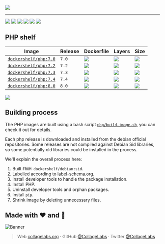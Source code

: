 ![](https://rawcdn.githack.com/Dockershelf/dockershelf/91d2963fe6771cf92350fd81b27572370381b074/images/banner.svg)

---

[![](https://img.shields.io/github/release/Dockershelf/dockershelf.svg)](https://github.com/Dockershelf/dockershelf/releases) [![](https://img.shields.io/travis/Dockershelf/dockershelf.svg)](https://travis-ci.org/Dockershelf/dockershelf) [![](https://img.shields.io/docker/pulls/dockershelf/php.svg)](https://hub.docker.com/r/dockershelf/php) [![](https://img.shields.io/github/issues-raw/Dockershelf/dockershelf/in%20progress.svg?label=in%20progress)](https://github.com/Dockershelf/dockershelf/issues?q=is%3Aissue+is%3Aopen+label%3A%22in+progress%22) [![](https://badges.gitter.im/Dockershelf/dockershelf.svg)](https://gitter.im/Dockershelf/dockershelf) [![](https://cla-assistant.io/readme/badge/Dockershelf/dockershelf)](https://cla-assistant.io/Dockershelf/dockershelf)

## PHP shelf

|Image  |Release  |Dockerfile  |Layers  |Size  |
|-------|---------|------------|--------|------|
|[`dockershelf/php:7.0`](https://hub.docker.com/r/dockershelf/php)|`7.0`|[![](https://img.shields.io/badge/-php%2F7.0%2FDockerfile-blue.svg?colorA=22313f&colorB=4a637b&cacheSeconds=120&logo=docker)](https://github.com/Dockershelf/dockershelf/blob/master/php/7.0/Dockerfile)|[![](https://img.shields.io/microbadger/layers/dockershelf/php/7.0.svg?colorA=22313f&colorB=4a637b&cacheSeconds=120)](https://microbadger.com/images/dockershelf/php:7.0)|[![](https://img.shields.io/docker/image-size/dockershelf/php/7.0.svg?colorA=22313f&colorB=4a637b&cacheSeconds=120)](https://microbadger.com/images/dockershelf/php:7.0)|
|[`dockershelf/php:7.2`](https://hub.docker.com/r/dockershelf/php)|`7.2`|[![](https://img.shields.io/badge/-php%2F7.2%2FDockerfile-blue.svg?colorA=22313f&colorB=4a637b&cacheSeconds=120&logo=docker)](https://github.com/Dockershelf/dockershelf/blob/master/php/7.2/Dockerfile)|[![](https://img.shields.io/microbadger/layers/dockershelf/php/7.2.svg?colorA=22313f&colorB=4a637b&cacheSeconds=120)](https://microbadger.com/images/dockershelf/php:7.2)|[![](https://img.shields.io/docker/image-size/dockershelf/php/7.2.svg?colorA=22313f&colorB=4a637b&cacheSeconds=120)](https://microbadger.com/images/dockershelf/php:7.2)|
|[`dockershelf/php:7.3`](https://hub.docker.com/r/dockershelf/php)|`7.3`|[![](https://img.shields.io/badge/-php%2F7.3%2FDockerfile-blue.svg?colorA=22313f&colorB=4a637b&cacheSeconds=120&logo=docker)](https://github.com/Dockershelf/dockershelf/blob/master/php/7.3/Dockerfile)|[![](https://img.shields.io/microbadger/layers/dockershelf/php/7.3.svg?colorA=22313f&colorB=4a637b&cacheSeconds=120)](https://microbadger.com/images/dockershelf/php:7.3)|[![](https://img.shields.io/docker/image-size/dockershelf/php/7.3.svg?colorA=22313f&colorB=4a637b&cacheSeconds=120)](https://microbadger.com/images/dockershelf/php:7.3)|
|[`dockershelf/php:7.4`](https://hub.docker.com/r/dockershelf/php)|`7.4`|[![](https://img.shields.io/badge/-php%2F7.4%2FDockerfile-blue.svg?colorA=22313f&colorB=4a637b&cacheSeconds=120&logo=docker)](https://github.com/Dockershelf/dockershelf/blob/master/php/7.4/Dockerfile)|[![](https://img.shields.io/microbadger/layers/dockershelf/php/7.4.svg?colorA=22313f&colorB=4a637b&cacheSeconds=120)](https://microbadger.com/images/dockershelf/php:7.4)|[![](https://img.shields.io/docker/image-size/dockershelf/php/7.4.svg?colorA=22313f&colorB=4a637b&cacheSeconds=120)](https://microbadger.com/images/dockershelf/php:7.4)|
|[`dockershelf/php:8.0`](https://hub.docker.com/r/dockershelf/php)|`8.0`|[![](https://img.shields.io/badge/-php%2F8.0%2FDockerfile-blue.svg?colorA=22313f&colorB=4a637b&cacheSeconds=120&logo=docker)](https://github.com/Dockershelf/dockershelf/blob/master/php/8.0/Dockerfile)|[![](https://img.shields.io/microbadger/layers/dockershelf/php/8.0.svg?colorA=22313f&colorB=4a637b&cacheSeconds=120)](https://microbadger.com/images/dockershelf/php:8.0)|[![](https://img.shields.io/docker/image-size/dockershelf/php/8.0.svg?colorA=22313f&colorB=4a637b&cacheSeconds=120)](https://microbadger.com/images/dockershelf/php:8.0)|

![](https://rawcdn.githack.com/Dockershelf/dockershelf/91d2963fe6771cf92350fd81b27572370381b074/images/table.svg)

## Building process

The PHP images are built using a bash script [`php/build-image.sh`](https://github.com/Dockershelf/dockershelf/blob/master/php/build-image.sh), you can check it out for details.

Each php release is downloaded and installed from the debian official repositories. Some releases are not compiled against Debian Sid libraries, so some potentially old libraries could be installed in the process.

We'll explain the overall process here:

1. Built `FROM dockershelf/debian:sid`.
2. Labelled according to [label-schema.org](http://label-schema.org).
3. Install developer tools to handle the package installation.
4. Install PHP.
5. Uninstall developer tools and orphan packages.
6. Install `pip`.
7. Shrink image by deleting unnecessary files.

## Made with :heart: and :hamburger:

![Banner](https://rawcdn.githack.com/Dockershelf/dockershelf/91d2963fe6771cf92350fd81b27572370381b074/images/promo-open-source.svg)

> Web [collagelabs.org](http://collagelabs.org/) · GitHub [@CollageLabs](https://github.com/CollageLabs) · Twitter [@CollageLabs](https://twitter.com/CollageLabs)